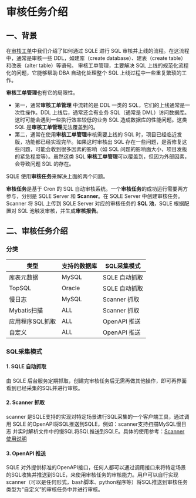 # 审核任务介绍
## 一、背景
在[审核工单](../3.3_auditworkflow/overview.md)中我们介绍了如何通过 SQLE 进行 SQL 审核并上线的流程。在这流程中，通常是审核一些 DDL，如建库（create database）、建表（create table）和改表（alter table）等语句。
审核工单管理，主要解决 SQL 上线的规范化流程化的问题，它能够帮助 DBA 自动化处理整个 SQL 上线过程中一些重复繁琐的工作。

**审核工单管理**也有它的局限性。

* 第一，通常**审核工单管理** 中流转的是 DDL 一类的 SQL，它们的上线通常是一次性操作。DDL 上线后，通常还会有业务 SQL（通常是 DML）访问数据库。这时可能会遇到一些执行效率较低的业务 SQL 造成数据库的性能问题。这类 SQL 是**审核工单管理**无法覆盖到的。
* 第二，通常在使用**审核工单管理**审核需要上线的 SQL 时，项目已经临近发版，功能都已经实现完毕。如果这时审核出 SQL 存在一些问题，是否修复这些问题，可能会收到很多因素的影响（如 SQL 问题的影响面大小，项目发版的紧急程度等）。虽然这类 SQL **审核工单管理**可以覆盖到，但因为外部因素，会导致问题 SQL 的存在。

SQLE 使用**审核任务**来解决上面的两个问题。

**审核任务**是基于 Cron 的 SQL 自动审核系统。一个**审核任务**的成功运行需要两方参与，分别是 SQLE Server 和 **Scanner**。在 SQLE Server 中创建审核任务。Scanner 将 SQL 上传到 SQLE Server 对应的审核任务的 **SQL 池**，SQLE 根据配置对 SQL 池触发审核，并生成**审核报告**。

## 二、审核任务介绍
### 分类
|类型|支持的数据库|SQL采集模式|
|---|---|---|
|库表元数据|MySQL|SQLE 自动抓取|
|TopSQL|Oracle|SQLE 自动抓取|
|慢日志|MySQL|Scanner 抓取|
|Mybatis扫描|ALL|Scanner 抓取|
|应用程序SQL抓取|ALL|OpenAPI 推送|
|自定义|ALL|OpenAPI 推送|

### SQL采集模式
#### 1. SQLE 自动抓取
由 SQLE 后台服务定期抓取，创建完审核任务后无需再做其他操作，即可再界面看到已经采集的SQL并进行审核。
#### 2. Scanner 抓取
scanner 是SQLE支持的实现对特定场景进行SQL采集的一个客户端工具，通过调用 SQLE 的OpenAPI将SQL推送到SQLE，例如：scanner支持扫描MySQL慢日志
并实时解析文件中的慢SQL将SQL推送到SQLE。具体的使用参考：[Scanner 使用说明](./scanner_management.md)
#### 3. OpenAPI 推送
SQLE 对外提供标准的OpenAPI接口，任何人都可以通过调用接口来将特定场景的SQL收集并推送到SQLE，来使用审核任务的审核能力。用户可以自行实现scanner（可以是任何形式，bash脚本、python程序等）将SQL推送到审核任务类型为“自定义”的审核任务中并进行审核。
